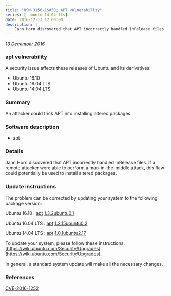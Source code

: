 ```yaml
---
title: "USN-3156-1&#58; APT vulnerability"
series: [ ubuntu-14.04-lts]
date: 2016-12-13 12:00:00
description: |
    Jann Horn discovered that APT incorrectly handled InRelease files. If a remote attacker were able to perform a man-in-the-middle attack, this flaw could potentially be used to install altered packages. 
--- 
```

 
 

*13 December 2016*

### apt vulnerability

A security issue affects these releases of Ubuntu and its derivatives:

* Ubuntu 16.10
* Ubuntu 16.04 LTS
* Ubuntu 14.04 LTS

### Summary

An attacker could trick APT into installing altered packages. 

### Software description

* apt 

### Details

Jann Horn discovered that APT incorrectly handled InRelease files. If a remote attacker were able to perform a man-in-the-middle attack, this flaw could potentially be used to install altered packages. 

### Update instructions

The problem can be corrected by updating your system to the following package version:

Ubuntu 16.10
 : [apt](https://launchpad.net/ubuntu/+source/apt) <span> [1.3.2ubuntu0.1](https://launchpad.net/ubuntu/+source/apt/1.3.2ubuntu0.1) </span> 

Ubuntu 16.04 LTS
 : [apt](https://launchpad.net/ubuntu/+source/apt) <span> [1.2.15ubuntu0.2](https://launchpad.net/ubuntu/+source/apt/1.2.15ubuntu0.2) </span> 

Ubuntu 14.04 LTS
 : [apt](https://launchpad.net/ubuntu/+source/apt) <span> [1.0.1ubuntu2.17](https://launchpad.net/ubuntu/+source/apt/1.0.1ubuntu2.17) </span> 

To update your system, please follow these instructions: [https://wiki.ubuntu.com/Security/Upgrades](https://wiki.ubuntu.com/Security/Upgrades).

In general, a standard system update will make all the necessary changes. 

### References

 
 [CVE-2016-1252](http://people.ubuntu.com/~ubuntu-security/cve/CVE-2016-1252)
 

